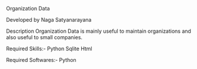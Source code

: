 Organization Data

Developed by Naga Satyanarayana

Description
Organization Data is mainly useful to maintain organizations and also useful to small companies.

Required Skills:-
Python
Sqlite
Html

Required Softwares:-
Python